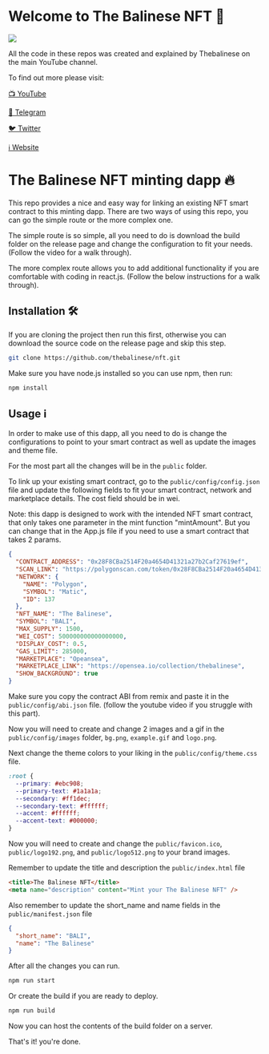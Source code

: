 # Welcome to The Balinese NFT 💎

![](https://github.com/thebalinese/nft/blob/main/nft-minting-app-main/logo-blob.png)

All the code in these repos was created and explained by Thebalinese on the main YouTube channel.

To find out more please visit:

[📺 YouTube](https://youtube.com/channel/UCSJ9xFbqHDUQlV3kEUVTgpA)

[💬 Telegram](https://t.me/thebalinese)

[🐦 Twitter](https://twitter.com/thebalinese)

[ℹ️ Website](https://thebalinesenft.netlify.app/)

# The Balinese NFT minting dapp 🔥

This repo provides a nice and easy way for linking an existing NFT smart contract to this minting dapp. There are two ways of using this repo, you can go the simple route or the more complex one.

The simple route is so simple, all you need to do is download the build folder on the release page and change the configuration to fit your needs. (Follow the video for a walk through).

The more complex route allows you to add additional functionality if you are comfortable with coding in react.js. (Follow the below instructions for a walk through).

## Installation 🛠️

If you are cloning the project then run this first, otherwise you can download the source code on the release page and skip this step.

```sh
git clone https://github.com/thebalinese/nft.git
```

Make sure you have node.js installed so you can use npm, then run:

```sh
npm install
```

## Usage ℹ️

In order to make use of this dapp, all you need to do is change the configurations to point to your smart contract as well as update the images and theme file.

For the most part all the changes will be in the `public` folder.

To link up your existing smart contract, go to the `public/config/config.json` file and update the following fields to fit your smart contract, network and marketplace details. The cost field should be in wei.

Note: this dapp is designed to work with the intended NFT smart contract, that only takes one parameter in the mint function "mintAmount". But you can change that in the App.js file if you need to use a smart contract that takes 2 params.

```json
{
  "CONTRACT_ADDRESS": "0x28F8CBa2514F20a4654D41321a27b2Caf27619ef",
  "SCAN_LINK": "https://polygonscan.com/token/0x28F8CBa2514F20a4654D41321a27b2Caf27619ef",
  "NETWORK": {
    "NAME": "Polygon",
    "SYMBOL": "Matic",
    "ID": 137
  },
  "NFT_NAME": "The Balinese",
  "SYMBOL": "BALI",
  "MAX_SUPPLY": 1500,
  "WEI_COST": 500000000000000000,
  "DISPLAY_COST": 0.5,
  "GAS_LIMIT": 285000,
  "MARKETPLACE": "Opeansea",
  "MARKETPLACE_LINK": "https://opensea.io/collection/thebalinese",
  "SHOW_BACKGROUND": true
}
```

Make sure you copy the contract ABI from remix and paste it in the `public/config/abi.json` file.
(follow the youtube video if you struggle with this part).

Now you will need to create and change 2 images and a gif in the `public/config/images` folder, `bg.png`, `example.gif` and `logo.png`.

Next change the theme colors to your liking in the `public/config/theme.css` file.

```css
:root {
  --primary: #ebc908;
  --primary-text: #1a1a1a;
  --secondary: #ff1dec;
  --secondary-text: #ffffff;
  --accent: #ffffff;
  --accent-text: #000000;
}
```

Now you will need to create and change the `public/favicon.ico`, `public/logo192.png`, and
`public/logo512.png` to your brand images.

Remember to update the title and description the `public/index.html` file

```html
<title>The Balinese NFT</title>
<meta name="description" content="Mint your The Balinese NFT" />
```

Also remember to update the short_name and name fields in the `public/manifest.json` file

```json
{
  "short_name": "BALI",
  "name": "The Balinese"
}
```

After all the changes you can run.

```sh
npm run start
```

Or create the build if you are ready to deploy.

```sh
npm run build
```

Now you can host the contents of the build folder on a server.

That's it! you're done.
